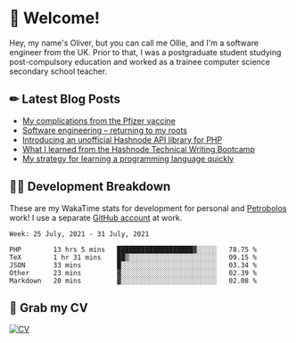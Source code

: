 # 👋 Welcome!

Hey, my name's Oliver, but you can call me Ollie, and I'm a software engineer from the UK. Prior to that, I was a postgraduate student studying post-compulsory education and worked as a trainee computer science secondary school teacher.

## ✏ Latest Blog Posts

<!-- BLOG-POST-LIST:START -->
- [My complications from the Pfizer vaccine](https://scratchpad.oliverearl.co.uk/2021/05/30/my-complications-from-the-pfizer-vaccine/)
- [Software engineering – returning to my roots](https://scratchpad.oliverearl.co.uk/2021/05/03/returning-to-my-software-engineering-roots/)
- [Introducing an unofficial Hashnode API library for PHP](https://scratchpad.oliverearl.co.uk/2020/12/01/introducing-an-unofficial-hashnode-api-library-for-php/)
- [What I learned from the Hashnode Technical Writing Bootcamp](https://scratchpad.oliverearl.co.uk/2020/10/25/what-i-learned-from-the-hashnode-technical-writing-bootcamp/)
- [My strategy for learning a programming language quickly](https://scratchpad.oliverearl.co.uk/2020/10/25/my-strategy-for-learning-a-programming-language-quickly/)
<!-- BLOG-POST-LIST:END -->
## 👨‍💻 Development Breakdown

These are my WakaTime stats for development for personal and [Petrobolos](https://github.com/petrobolos) work! I use a separate [GitHub account](https://github.com/stickeeoliver) at work.

<!--START_SECTION:waka-->
```text
Week: 25 July, 2021 - 31 July, 2021

PHP        13 hrs 5 mins   ███████████████████▓░░░░░   78.75 % 
TeX        1 hr 31 mins    ██▒░░░░░░░░░░░░░░░░░░░░░░   09.15 % 
JSON       33 mins         █░░░░░░░░░░░░░░░░░░░░░░░░   03.34 % 
Other      23 mins         ▓░░░░░░░░░░░░░░░░░░░░░░░░   02.39 % 
Markdown   20 mins         ▓░░░░░░░░░░░░░░░░░░░░░░░░   02.08 % 
```
<!--END_SECTION:waka-->

## 📌 Grab my CV

[![CV](https://github-readme-stats.vercel.app/api/pin/?username=oliverearl&repo=cv)](https://github.com/oliverearl/cv)
